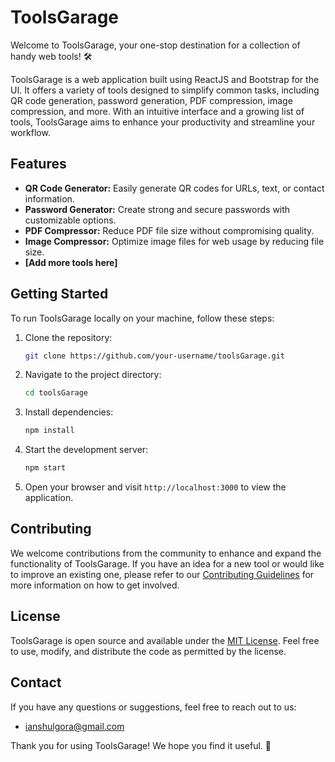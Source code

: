 # ToolsGarage

Welcome to ToolsGarage, your one-stop destination for a collection of handy web tools! :hammer_and_wrench:

ToolsGarage is a web application built using ReactJS and Bootstrap for the UI. It offers a variety of tools designed to simplify common tasks, including QR code generation, password generation, PDF compression, image compression, and more. With an intuitive interface and a growing list of tools, ToolsGarage aims to enhance your productivity and streamline your workflow.

## Features

- **QR Code Generator:** Easily generate QR codes for URLs, text, or contact information.
- **Password Generator:** Create strong and secure passwords with customizable options.
- **PDF Compressor:** Reduce PDF file size without compromising quality.
- **Image Compressor:** Optimize image files for web usage by reducing file size.
- **[Add more tools here]**

## Getting Started

To run ToolsGarage locally on your machine, follow these steps:

1. Clone the repository:

   ```bash
   git clone https://github.com/your-username/toolsGarage.git
   ```

2. Navigate to the project directory:

   ```bash
   cd toolsGarage
   ```

3. Install dependencies:

   ```bash
   npm install
   ```

4. Start the development server:

   ```bash
   npm start
   ```

5. Open your browser and visit `http://localhost:3000` to view the application.

## Contributing

We welcome contributions from the community to enhance and expand the functionality of ToolsGarage. If you have an idea for a new tool or would like to improve an existing one, please refer to our [Contributing Guidelines](CONTRIBUTING.md) for more information on how to get involved.

## License

ToolsGarage is open source and available under the [MIT License](LICENSE). Feel free to use, modify, and distribute the code as permitted by the license.

## Contact

If you have any questions or suggestions, feel free to reach out to us:

- ianshulgora@gmail.com

Thank you for using ToolsGarage! We hope you find it useful. :rocket:
